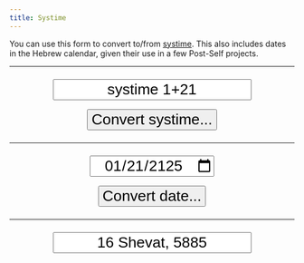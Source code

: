 ```yaml
---
title: Systime
---
```


<style>
.systime-form {
    text-align: center;
}
.systime-form input {
    font-family: Gotu, sans-serif;
    font-size: 20pt;
    margin: 0.5rem 0;
    text-align: center;
}
#output {
    font-color: #eaa;
}
</style>

You can use this form to convert to/from [systime](https://wiki.post-self.ink/wiki/Systime). This also includes dates in the Hebrew calendar, given their use in a few Post-Self projects.

-----

<div class="systime-form" style="text-align: center;">
    <input type="text" id="systime" value="systime 1+21" /><br>
    <input type="button" id="convertSystime" value="Convert systime..." />
    <hr>
    <input type="date" id="date" value="2125-01-21" /><br>
    <input type="button" id="convertDate" value="Convert date..." />
    <hr>
    <input type="text" id="hebrew" value="16 Shevat, 5885" />
    <div id="output" />
</div>

<script type="text/javascript">
    document.getElementById('convertSystime').addEventListener("click", (ev) => {
        fetch(`https://systime.post-self.ink/api/1/systime/${document.getElementById('systime').value}`)
            .then((response) => {
                if (!response.ok) {
                    document.getElementById('output').innerHTML = `Error converting systime`;
                    throw new Error(response.status);
                }
                return response.json();
            })
            .then(display);
    });
    document.getElementById('convertDate').addEventListener("click", (ev) => {
        fetch(`https://systime.post-self.ink/api/1/date/${document.getElementById('date').value}`)
            .then((response) => {
                if (!response.ok) {
                    document.getElementById('output').innerHTML = `Error converting date`;
                    throw new Error(response.status);
                }
                return response.json();
            })
            .then(display);
    });
    function display(json) {
        document.getElementById('output').innerHTML = ``;
        document.getElementById('systime').value = json.systime.string;
        document.getElementById('date').value = json.gregorian.string;
        document.getElementById('hebrew').value = json.hebrew.string;
    }
</script>

